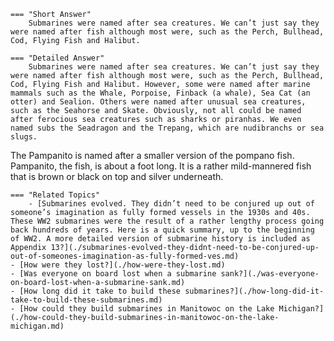 
    === "Short Answer"
        Submarines were named after sea creatures. We can’t just say they were named after fish although most were, such as the Perch, Bullhead, Cod, Flying Fish and Halibut.

    === "Detailed Answer"
        Submarines were named after sea creatures. We can’t just say they were named after fish although most were, such as the Perch, Bullhead, Cod, Flying Fish and Halibut. However, some were named after marine mammals such as the Whale, Porpoise, Finback (a whale), Sea Cat (an otter) and Sealion. Others were named after unusual sea creatures, such as the Seahorse and Skate. Obviously, not all could be named after ferocious sea creatures such as sharks or piranhas. We even named subs the Seadragon and the Trepang, which are nudibranchs or sea slugs.
The Pampanito is named after a smaller version of the pompano fish. Pampanito, the fish, is about a foot long. It is a rather mild-mannered fish that is brown or black on top and silver underneath.

    === "Related Topics"
        - [Submarines evolved. They didn’t need to be conjured up out of someone’s imagination as fully formed vessels in the 1930s and 40s. These WW2 submarines were the result of a rather lengthy process going back hundreds of years. Here is a quick summary, up to the beginning of WW2. A more detailed version of submarine history is included as Appendix 13?](./submarines-evolved-they-didnt-need-to-be-conjured-up-out-of-someones-imagination-as-fully-formed-ves.md)
    - [How were they lost?](./how-were-they-lost.md)
    - [Was everyone on board lost when a submarine sank?](./was-everyone-on-board-lost-when-a-submarine-sank.md)
    - [How long did it take to build these submarines?](./how-long-did-it-take-to-build-these-submarines.md)
    - [How could they build submarines in Manitowoc on the Lake Michigan?](./how-could-they-build-submarines-in-manitowoc-on-the-lake-michigan.md)
